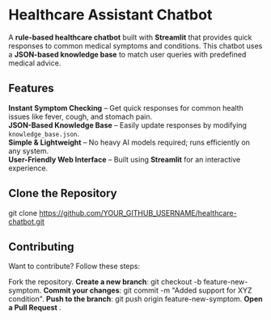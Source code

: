# Healthcare Assistant Chatbot

A **rule-based healthcare chatbot** built with **Streamlit** that provides quick responses to common medical symptoms and conditions. This chatbot uses a **JSON-based knowledge base** to match user queries with predefined medical advice.

## Features

**Instant Symptom Checking** – Get quick responses for common health issues like fever, cough, and stomach pain.  
**JSON-Based Knowledge Base** – Easily update responses by modifying `knowledge_base.json`.  
**Simple & Lightweight** – No heavy AI models required; runs efficiently on any system.  
**User-Friendly Web Interface** – Built using **Streamlit** for an interactive experience.  


## Clone the Repository  
git clone https://github.com/YOUR_GITHUB_USERNAME/healthcare-chatbot.git


## Contributing
Want to contribute? Follow these steps:

Fork the repository.
**Create a new branch**: git checkout -b feature-new-symptom.
**Commit your changes**: git commit -m "Added support for XYZ condition".
**Push to the branch**: git push origin feature-new-symptom.
**Open a Pull Request** .
